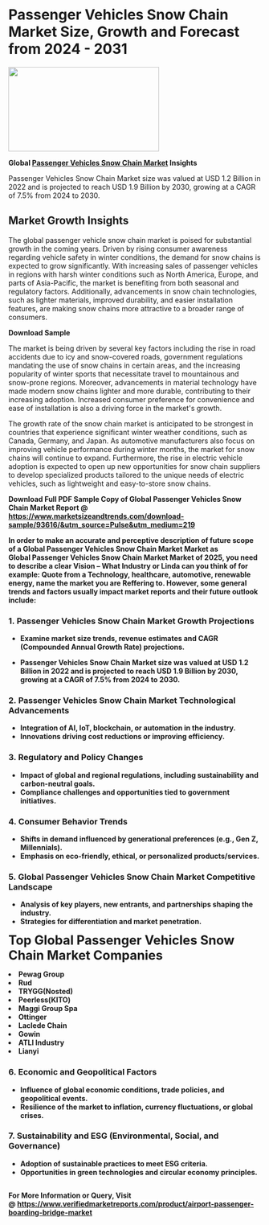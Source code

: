 <H1>Passenger Vehicles Snow Chain Market Size, Growth and Forecast from 2024 - 2031</H1><img class="aligncenter size-medium wp-image-584254" src="https://thirdeyenews.in/wp-content/uploads/2024/09/Global-Market-Research-300x168.jpeg" alt="" width="300" height="168" /><p><strong>Global&nbsp;<a href="https://www.marketsizeandtrends.com/download-sample/93616/&amp;utm_source=Pulse&amp;utm_medium=219">Passenger Vehicles Snow Chain Market</a> Insights</strong></p><p>Passenger Vehicles Snow Chain Market size was valued at USD 1.2 Billion in 2022 and is projected to reach USD 1.9 Billion by 2030, growing at a CAGR of 7.5% from 2024 to 2030.</p><p><h2>Market Growth Insights</h2> <p>The global passenger vehicle snow chain market is poised for substantial growth in the coming years. Driven by rising consumer awareness regarding vehicle safety in winter conditions, the demand for snow chains is expected to grow significantly. With increasing sales of passenger vehicles in regions with harsh winter conditions such as North America, Europe, and parts of Asia-Pacific, the market is benefiting from both seasonal and regulatory factors. Additionally, advancements in snow chain technologies, such as lighter materials, improved durability, and easier installation features, are making snow chains more attractive to a broader range of consumers.</p> <p><strong>Download Sample</strong></p> <p>The market is being driven by several key factors including the rise in road accidents due to icy and snow-covered roads, government regulations mandating the use of snow chains in certain areas, and the increasing popularity of winter sports that necessitate travel to mountainous and snow-prone regions. Moreover, advancements in material technology have made modern snow chains lighter and more durable, contributing to their increasing adoption. Increased consumer preference for convenience and ease of installation is also a driving force in the market's growth.</p> <p>The growth rate of the snow chain market is anticipated to be strongest in countries that experience significant winter weather conditions, such as Canada, Germany, and Japan. As automotive manufacturers also focus on improving vehicle performance during winter months, the market for snow chains will continue to expand. Furthermore, the rise in electric vehicle adoption is expected to open up new opportunities for snow chain suppliers to develop specialized products tailored to the unique needs of electric vehicles, such as lightweight and easy-to-store snow chains.</p> <p><strong></p><p><span class=""><strong>Download Full PDF Sample Copy of Global Passenger Vehicles Snow Chain Market Report</strong> @ <a href="https://www.marketsizeandtrends.com/download-sample/93616/&amp;utm_source=Pulse&amp;utm_medium=219" target="_blank">https://www.marketsizeandtrends.com/download-sample/93616/&amp;utm_source=Pulse&amp;utm_medium=219</a></span></p><p>In order to make an accurate and perceptive description of future scope of a Global&nbsp;Passenger Vehicles Snow Chain Market Market as Global&nbsp;Passenger Vehicles Snow Chain Market Market of 2025, you need to describe a clear Vision &ndash; What Industry or Linda can you think of for example: Quote from a Technology, healthcare, automotive, renewable energy, name the market you are Reffering to. However, some general trends and factors usually impact market reports and their future outlook include:</p><h3>1.&nbsp;<strong>Passenger Vehicles Snow Chain Market Growth Projections</strong></h3><ul><li>Examine market size trends, revenue estimates and CAGR (Compounded Annual Growth Rate) projections.</li><li><p>Passenger Vehicles Snow Chain Market size was valued at USD 1.2 Billion in 2022 and is projected to reach USD 1.9 Billion by 2030, growing at a CAGR of 7.5% from 2024 to 2030.</p></li></ul><h3>2.&nbsp;<strong>Passenger Vehicles Snow Chain Market Technological Advancements</strong></h3><ul><li>Integration of AI, IoT, blockchain, or automation in the industry.</li><li>Innovations driving cost reductions or improving efficiency.</li></ul><h3>3.&nbsp;<strong>Regulatory and Policy Changes</strong></h3><ul><li>Impact of global and regional regulations, including sustainability and carbon-neutral goals.</li><li>Compliance challenges and opportunities tied to government initiatives.</li></ul><h3>4.&nbsp;<strong>Consumer Behavior Trends</strong></h3><ul><li>Shifts in demand influenced by generational preferences (e.g., Gen Z, Millennials).</li><li>Emphasis on eco-friendly, ethical, or personalized products/services.</li></ul><h3>5.&nbsp;<strong>Global Passenger Vehicles Snow Chain Market Competitive Landscape</strong></h3><ul><li>Analysis of key players, new entrants, and partnerships shaping the industry.</li><li>Strategies for differentiation and market penetration.</li></ul><p data-pm-slice="1 1 []"><span style="color: inherit; font-family: inherit; font-size: 25px;">Top Global Passenger Vehicles Snow Chain Market Companies</span></p><div class="" data-test-id=""><p><li>Pewag Group</li><li> Rud</li><li> TRYGG(Nosted)</li><li> Peerless(KITO)</li><li> Maggi Group Spa</li><li> Ottinger</li><li> Laclede Chain</li><li> Gowin</li><li> ATLI Industry</li><li> Lianyi</li></p></div><h3>6.&nbsp;<strong>Economic and Geopolitical Factors</strong></h3><ul><li>Influence of global economic conditions, trade policies, and geopolitical events.</li><li>Resilience of the market to inflation, currency fluctuations, or global crises.</li></ul><h3>7.&nbsp;<strong>Sustainability and ESG (Environmental, Social, and Governance)</strong></h3><ul><li>Adoption of sustainable practices to meet ESG criteria.</li><li>Opportunities in green technologies and circular economy principles.</li></ul><h2><strong style="font-size: 14px;">For More Information or Query, Visit @&nbsp;</strong><a style="background-color: #ffffff; font-size: 14px;" href="https://www.marketsizeandtrends.com/report/passenger-vehicles-snow-chain-market/" target="_blank">https://www.verifiedmarketreports.com/product/airport-passenger-boarding-bridge-market</a></h2>
